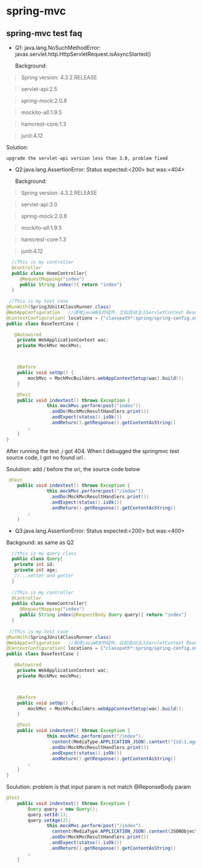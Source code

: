 # spring-mvc

## spring-mvc test faq

*  Q1: java.lang.NoSuchMethodError: javax.servlet.http.HttpServletRequest.isAsyncStarted()
  
   Background: 
   
>    Spring version: 4.3.2.RELEASE

>    servlet-api:2.5

>    spring-mock:2.0.8

>    mockito-all:1.9.5

>    hamcrest-core:1.3

>    junit:4.12
   
   Solution: 
   
    upgrade the servlet-api version less than 3.0, problem fixed

* Q2:java.lang.AssertionError: Status expected:<200> but was:<404> 

  Background:
  
>    Spring version: 4.3.2.RELEASE

>    servlet-api:3.0

>    spring-mock:2.0.8

>    mockito-all:1.9.5

>    hamcrest-core:1.3

>    junit:4.12

```java
  //This is my controller
  @Controller
  public class HomeController{
     @RequestMapping("index")
     public String index(){ return "index"}
  } 
 
 //This is my test case
@RunWith(SpringJUnit4ClassRunner.class)
@WebAppConfiguration   //调用javaWEB的组件，比如自动注入ServletContext Bean等等
@ContextConfiguration( locations = {"classpath*:spring/spring-config.xml","classpath*:spring/spring-context.xml"})
public class BaseTestCase {

   @Autowired
    private WebApplicationContext wac;
    private MockMvc mockMvc;



    @Before
    public void setUp() {
        mockMvc = MockMvcBuilders.webAppContextSetup(wac).build();
    }

    @Test
    public void indextest() throws Exception {
               this.mockMvc.perform(post("index"))
                .andDo(MockMvcResultHandlers.print())
                .andExpect(status().isOk())
                .andReturn().getResponse().getContentAsString()
        ;
    }
}

```

After running the test ,i got 404. When I debugged the springmvc test source code, I got no found uri .

Soulution: 
   add / before the uri, the source code below

```java
 @Test
    public void indextest() throws Exception {
               this.mockMvc.perform(post("/index"))
                .andDo(MockMvcResultHandlers.print())
                .andExpect(status().isOk())
                .andReturn().getResponse().getContentAsString()
        ;
    }
```

* Q3:java.lang.AssertionError: Status expected:<200> but was:<400> 

Backgound: as same as Q2

```java
  //this is my query class
  public class Query{
   private int id;
   private int age;
   //...setter and getter
  }
  
  //This is my controller
  @Controller
  public class HomeController{
     @RequestMapping("index")
     public String index(@RequestBody Query query){ return "index"}
  } 
 
 //This is my test case
@RunWith(SpringJUnit4ClassRunner.class)
@WebAppConfiguration   //调用javaWEB的组件，比如自动注入ServletContext Bean等等
@ContextConfiguration( locations = {"classpath*:spring/spring-config.xml","classpath*:spring/spring-context.xml"})
public class BaseTestCase {

   @Autowired
    private WebApplicationContext wac;
    private MockMvc mockMvc;



    @Before
    public void setUp() {
        mockMvc = MockMvcBuilders.webAppContextSetup(wac).build();
    }

    @Test
    public void indextest() throws Exception {
               this.mockMvc.perform(post("/index").
                 content(MediaType.APPLICATION_JSON).content("{id:1,age:12}") )
                .andDo(MockMvcResultHandlers.print())
                .andExpect(status().isOk())
                .andReturn().getResponse().getContentAsString()
        ;
    }
}

```

Soulution:
   problem is that input param is not match @ReponseBody param

```java
@Test
    public void indextest() throws Exception {
        Query query = new Query();
        query.setId(1);
        query.setAge(2);
               this.mockMvc.perform(post("/index").
                 content(MediaType.APPLICATION_JSON).content(JSONObject.parse(query))
                .andDo(MockMvcResultHandlers.print())
                .andExpect(status().isOk())
                .andReturn().getResponse().getContentAsString()
        ;
    }
```
